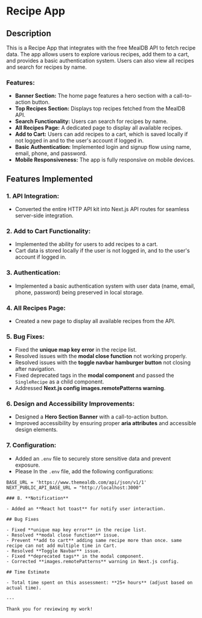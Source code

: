 # Recipe App

## Description

This is a Recipe App that integrates with the free MealDB API to fetch recipe data. The app allows users to explore various recipes, add them to a cart, and provides a basic authentication system. Users can also view all recipes and search for recipes by name.

### Features:

- **Banner Section:** The home page features a hero section with a call-to-action button.
- **Top Recipes Section:** Displays top recipes fetched from the MealDB API.
- **Search Functionality:** Users can search for recipes by name.
- **All Recipes Page:** A dedicated page to display all available recipes.
- **Add to Cart:** Users can add recipes to a cart, which is saved locally if not logged in and to the user's account if logged in.
- **Basic Authentication:** Implemented login and signup flow using name, email, phone, and password.
- **Mobile Responsiveness:** The app is fully responsive on mobile devices.

## Features Implemented

### 1. **API Integration:**

- Converted the entire HTTP API kit into Next.js API routes for seamless server-side integration.

### 2. **Add to Cart Functionality:**

- Implemented the ability for users to add recipes to a cart.
- Cart data is stored locally if the user is not logged in, and to the user's account if logged in.

### 3. **Authentication:**

- Implemented a basic authentication system with user data (name, email, phone, password) being preserved in local storage.

### 4. **All Recipes Page:**

- Created a new page to display all available recipes from the API.

### 5. **Bug Fixes:**

- Fixed the **unique map key error** in the recipe list.
- Resolved issues with the **modal close function** not working properly.
- Resolved issues with the **toggle navbar hamburger button** not closing after navigation.
- Fixed deprecated tags in the **modal component** and passed the `SingleRecipe` as a child component.
- Addressed **Next.js config images.remotePatterns warning**.

### 6. **Design and Accessibility Improvements:**

- Designed a **Hero Section Banner** with a call-to-action button.
- Improved accessibility by ensuring proper **aria attributes** and accessible design elements.

### 7. **Configuration:**

- Added an `.env` file to securely store sensitive data and prevent exposure.
- Please In the `.env` file, add the following configurations:

```plaintext
BASE_URL = 'https://www.themealdb.com/api/json/v1/1'
NEXT_PUBLIC_API_BASE_URL = "http://localhost:3000"

### 8. **Notification**

- Added an **React hot toast** for notify user interaction.

## Bug Fixes

- Fixed **unique map key error** in the recipe list.
- Resolved **modal close function** issue.
- Prevent **add to cart** adding same recipe more than once. same recipe can not add multiple time in Cart.
- Resolved **Toggle Navbar** issue.
- Fixed **deprecated tags** in the modal component.
- Corrected **images.remotePatterns** warning in Next.js config.

## Time Estimate

- Total time spent on this assessment: **25+ hours** (adjust based on actual time).

---

Thank you for reviewing my work!
